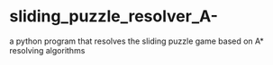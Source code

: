 # sliding_puzzle_resolver_A-
a python program that resolves the sliding puzzle game based on A* resolving algorithms
